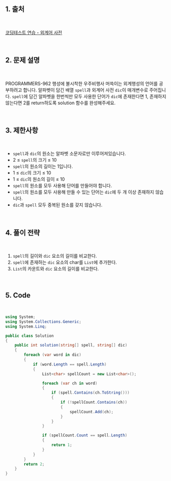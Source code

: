## 1. 출처

<br>

[코딩테스트 연습 - 외계어 사전](https://school.programmers.co.kr/learn/courses/30/lessons/120869)

<br>

## 2. 문제 설명

<br>

PROGRAMMERS-962 행성에 불시착한 우주비행사 머쓱이는 외계행성의 언어를 공부하려고 합니다. 알파벳이 담긴 배열 `spell`과 외계어 사전 `dic`이 매개변수로 주어집니다. `spell`에 담긴 알파벳을 한번씩만 모두 사용한 단어가 `dic`에 존재한다면 1, 존재하지 않는다면 2를 return하도록 solution 함수를 완성해주세요.

<br>

## 3. 제한사항

<br>

- `spell`과 `dic`의 원소는 알파벳 소문자로만 이루어져있습니다.
- 2 ≤ `spell`의 크기 ≤ 10
- `spell`의 원소의 길이는 1입니다.
- 1 ≤ `dic`의 크기 ≤ 10
- 1 ≤ `dic`의 원소의 길이 ≤ 10
- `spell`의 원소를 모두 사용해 단어를 만들어야 합니다.
- `spell`의 원소를 모두 사용해 만들 수 있는 단어는 `dic`에 두 개 이상 존재하지 않습니다.
- `dic`과 `spell` 모두 중복된 원소를 갖지 않습니다.

<br>

## 4. 풀이 전략

<br>
 
1. `spell`의 길이와 `dic` 요소의 길이를 비교한다.
2. `spell`에 존재하는 `dic` 요소의 char를 `List`에 추가한다.
3. `List`의 카운트와 `dic` 요소의 길이를 비교한다.

<br>

## 5. Code

<br>

```cs
using System;
using System.Collections.Generic;
using System.Linq;

public class Solution
{
    public int solution(string[] spell, string[] dic)
    {
        foreach (var word in dic)
        {
            if (word.Length == spell.Length)
            {
                List<char> spellCount = new List<char>();

                foreach (var ch in word)
                {
                    if (spell.Contains(ch.ToString()))
                    {
                        if (!spellCount.Contains(ch))
                        {
                            spellCount.Add(ch);
                        }
                    }
                }

                if (spellCount.Count == spell.Length)
                {
                    return 1;
                }
            }
        }
        return 2;
    }
}
```